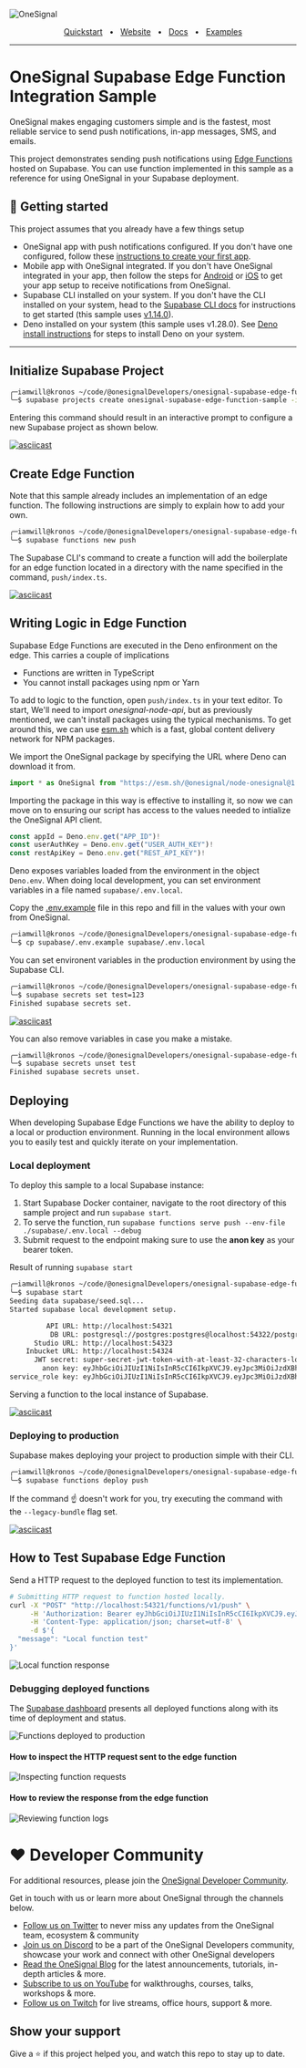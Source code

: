 ![OneSignal](https://github.com/OneSignal/.github/blob/439e36ade56b001643ff3b07eeaf95b20129f3e6/assets/onesignal-banner.png)

<div align="center">
  <a href="https://documentation.onesignal.com/docs/onboarding-with-onesignal" target="_blank">Quickstart</a>
  <span>&nbsp;&nbsp;•&nbsp;&nbsp;</span>
  <a href="https://onesignal.com/" target="_blank">Website</a>
  <span>&nbsp;&nbsp;•&nbsp;&nbsp;</span>
  <a href="https://documentation.onesignal.com/docs" target="_blank">Docs</a>
  <span>&nbsp;&nbsp;•&nbsp;&nbsp;</span>
  <a href="https://github.com/OneSignalDevelopers" target="_blank">Examples</a>
  <br />
  <hr />
</div>

# OneSignal Supabase Edge Function Integration Sample

OneSignal makes engaging customers simple and is the fastest, most reliable service to send push notifications, in-app messages, SMS, and emails.

This project demonstrates sending push notifications using [Edge Functions](https://supabase.com/docs/guides/functions) hosted on Supabase. You can use function implemented in this sample as a reference for using OneSignal in your Supabase deployment.

## 🚦 Getting started

This project assumes that you already have a few things setup

- OneSignal app with push notifications configured. If you don't have one configured, follow these [instructions to create your first app](https://documentation.onesignal.com/docs/apps-organizations#create-an-app).
- Mobile app with OneSignal integrated. If you don't have OneSignal integrated in your app, then follow the steps for [Android](https://documentation.onesignal.com/docs/android-sdk-setup) or [iOS](https://documentation.onesignal.com/docs/ios-sdk-setup) to get your app setup to receive notifications from OneSignal.
- Supabase CLI installed on your system. If you don't have the CLI installed on your system, head to the [Supabase CLI docs](https://supabase.com/docs/guides/cli#installation) for instructions to get started (this sample uses [v1.14.0](https://www.npmjs.com/package/supabase/v/1.14.0)).
- Deno installed on your system (this sample uses v1.28.0). See [Deno install instructions](https://github.com/denoland/deno_install) for steps to install Deno on your system.

---

## Initialize Supabase Project

```bash
╭─iamwill@kronos ~/code/@onesignalDevelopers/onesignal-supabase-edge-function-sample ‹main●›
╰─$ supabase projects create onesignal-supabase-edge-function-sample -i
```

Entering this command should result in an interactive prompt to configure a new Supabase project as shown below.

[![asciicast](https://asciinema.org/a/NxhyWy8OKco1O91H5oHFqzykY.svg)](https://asciinema.org/a/NxhyWy8OKco1O91H5oHFqzykY)

## Create Edge Function

Note that this sample already includes an implementation of an edge function. The following instructions are simply to explain how to add your own.

```bash
╭─iamwill@kronos ~/code/@onesignalDevelopers/onesignal-supabase-edge-function-sample ‹main●›
╰─$ supabase functions new push
```

The Supabase CLI's command to create a function will add the boilerplate for an edge function located in a directory with the name specified in the command, `push/index.ts`.

[![asciicast](https://asciinema.org/a/K0YebFw4ciC5uH5OJUn3oATqv.svg)](https://asciinema.org/a/K0YebFw4ciC5uH5OJUn3oATqv)

## Writing Logic in Edge Function

Supabase Edge Functions are executed in the Deno enfironment on the edge. This carries a couple of implications

- Functions are written in TypeScript
- You cannot install packages using npm or Yarn

To add to logic to the function, open `push/index.ts` in your text editor. To start, We'll need to import _onesignal-node-api_, but as previously mentioned, we can't install packages using the typical mechanisms. To get around this, we can use [esm.sh](https://esm.sh) which is a fast, global content delivery network for NPM packages.

We import the OneSignal package by specifying the URL where Deno can download it from.

```ts
import * as OneSignal from "https://esm.sh/@onesignal/node-onesignal@1.0.0-beta7"
```

Importing the package in this way is effective to installing it, so now we can move on to ensuring our script has access to the values needed to intialize the OneSignal API client.

```ts
const appId = Deno.env.get("APP_ID")!
const userAuthKey = Deno.env.get("USER_AUTH_KEY")!
const restApiKey = Deno.env.get("REST_API_KEY")!
```

Deno exposes variables loaded from the environment in the object `Deno.env`. When doing local development, you can set environment variables in a file named `supabase/.env.local`.

Copy the [.env.example](supabase/.env.example) file in this repo and fill in the values with your own from OneSignal.

```bash
╭─iamwill@kronos ~/code/@onesignalDevelopers/onesignal-supabase-edge-function-sample ‹main●›
╰─$ cp supabase/.env.example supabase/.env.local
```

You can set environent variables in the production environment by using the Supabase CLI.

```bash
╭─iamwill@kronos ~/code/@onesignalDevelopers/onesignal-supabase-edge-function-sample ‹main●›
╰─$ supabase secrets set test=123
Finished supabase secrets set.
```

[![asciicast](https://asciinema.org/a/HC1zFYiSHKskmTyD0yG0IVB68.svg)](https://asciinema.org/a/HC1zFYiSHKskmTyD0yG0IVB68)

You can also remove variables in case you make a mistake.

```bash
╭─iamwill@kronos ~/code/@onesignalDevelopers/onesignal-supabase-edge-function-sample ‹main●›
╰─$ supabase secrets unset test
Finished supabase secrets unset.
```

## Deploying

When developing Supabase Edge Functions we have the ability to deploy to a local or production environment. Running in the local environment allows you to easily test and quickly iterate on your implementation.

### Local deployment

To deploy this sample to a local Supabase instance:

1. Start Supabase Docker container, navigate to the root directory of this sample project and run `supabase start`.
2. To serve the function, run `supabase functions serve push --env-file ./supabase/.env.local --debug`
3. Submit request to the endpoint making sure to use the **anon key** as your bearer token.

Result of running `supabase start`

```bash
╭─iamwill@kronos ~/code/@onesignalDevelopers/onesignal-supabase-edge-function-sample ‹main●›
╰─$ supabase start                                                                                                                                                1 ↵
Seeding data supabase/seed.sql...
Started supabase local development setup.

         API URL: http://localhost:54321
          DB URL: postgresql://postgres:postgres@localhost:54322/postgres
      Studio URL: http://localhost:54323
    Inbucket URL: http://localhost:54324
      JWT secret: super-secret-jwt-token-with-at-least-32-characters-long
        anon key: eyJhbGciOiJIUzI1NiIsInR5cCI6IkpXVCJ9.eyJpc3MiOiJzdXBhYmFzZS1kZW1vIiwicm9sZSI6ImFub24ifQ.625_WdcF3KHqz5amU0x2X5WWHP-OEs_4qj0ssLNHzTs
service_role key: eyJhbGciOiJIUzI1NiIsInR5cCI6IkpXVCJ9.eyJpc3MiOiJzdXBhYmFzZS1kZW1vIiwicm9sZSI6InNlcnZpY2Vfcm9sZSJ9.vI9obAHOGyVVKa3pD--kJlyxp-Z2zV9UUMAhKpNLAcU
```

Serving a function to the local instance of Supabase.

[![asciicast](https://asciinema.org/a/xfO8bL75esZJjVDqnbzmgfUEV.svg)](https://asciinema.org/a/xfO8bL75esZJjVDqnbzmgfUEV)

### Deploying to production

Supabase makes deploying your project to production simple with their CLI.

```bash
╭─iamwill@kronos ~/code/@onesignalDevelopers/onesignal-supabase-edge-function-sample ‹main●›
╰─$ supabase functions deploy push
```

If the command ☝️ doesn't work for you, try executing the command with the `--legacy-bundle` flag set.

[![asciicast](https://asciinema.org/a/nHeUle77fZcsoyXAMzwcB3329.svg)](https://asciinema.org/a/nHeUle77fZcsoyXAMzwcB3329)

## How to Test Supabase Edge Function

Send a HTTP request to the deployed function to test its implementation.

```bash
# Submitting HTTP request to function hosted locally.
curl -X "POST" "http://localhost:54321/functions/v1/push" \
     -H 'Authorization: Bearer eyJhbGciOiJIUzI1NiIsInR5cCI6IkpXVCJ9.eyJpc3MiOiJzdXBhYmFzZS1kZW1vIiwicm9sZSI6ImFub24ifQ.625_WdcF3KHqz5amU0x2X5WWHP-OEs_4qj0ssLNHzTs' \
     -H 'Content-Type: application/json; charset=utf-8' \
     -d $'{
  "message": "Local function test"
}'
```

![Local function response](assets/testing-local-function.gif)

### Debugging deployed functions

 The [Supabase dashboard](https://app.supabase.com/) presents all deployed functions along with its time of deployment and status.

![Functions deployed to production](assets/edge-functions.png)

#### How to inspect the HTTP request sent to the edge function

![Inspecting function requests](assets/edge-function-invocations.gif)

#### How to review the response from the edge function

![Reviewing function logs](assets/edge-function-logs.gif)

# ❤️ Developer Community

For additional resources, please join the [OneSignal Developer Community](https://onesignal.com/onesignal-developers).

Get in touch with us or learn more about OneSignal through the channels below.

- [Follow us on Twitter](https://twitter.com/onesignaldevs) to never miss any updates from the OneSignal team, ecosystem & community
- [Join us on Discord](https://discord.gg/EP7gf6Uz7G) to be a part of the OneSignal Developers community, showcase your work and connect with other OneSignal developers
- [Read the OneSignal Blog](https://onesignal.com/blog/) for the latest announcements, tutorials, in-depth articles & more.
- [Subscribe to us on YouTube](https://www.youtube.com/channel/UCe63d5EDQsSkOov-bIE_8Aw/featured) for walkthroughs, courses, talks, workshops & more.
- [Follow us on Twitch](https://www.twitch.tv/onesignaldevelopers) for live streams, office hours, support & more.

## Show your support

Give a ⭐️ if this project helped you, and watch this repo to stay up to date.
